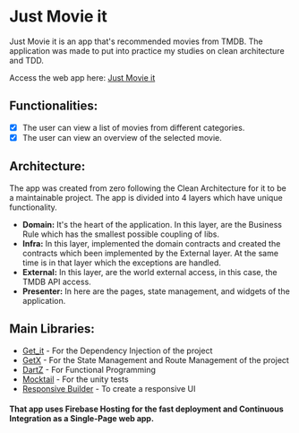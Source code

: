 # Just Movie it

Just Movie it is an app that's recommended movies from TMDB.
The application was made to put into practice my studies on clean architecture and TDD.

Access the web app here: [Just Movie it](https://just-movieit.web.app/) 


## Functionalities:
- [x] The user can view a list of movies from different categories.
- [x] The user can view an overview of the selected movie.

## Architecture:
The app was created from zero following the Clean Architecture for it to be a maintainable project. The app is divided into 4 layers which have unique functionality.
- **Domain:** It's the heart of the application. In this layer, are the Business Rule which has the smallest possible coupling of libs.
- **Infra:**  In this layer, implemented the domain contracts and created the contracts which been implemented by the External layer. At the same time is in that layer which the exceptions are handled.
- **External:** In this layer, are the world external access, in this case, the TMDB API access.
- **Presenter:** In here are the pages, state management, and widgets of the application.

## Main Libraries:
- [Get_it](https://pub.dev/packages/get_it) - For the Dependency Injection of the project
- [GetX](https://pub.dev/packages/get) - For the State Management and Route Management of the project
- [DartZ](https://pub.dev/packages/dartz) - For Functional Programming
- [Mocktail](https://pub.dev/packages/mocktail) - For the unity tests
- [Responsive Builder](https://pub.dev/packages/responsive_builder) - To create a responsive UI

#### That app uses Firebase Hosting for the fast deployment and  Continuous Integration as a Single-Page web app. 
